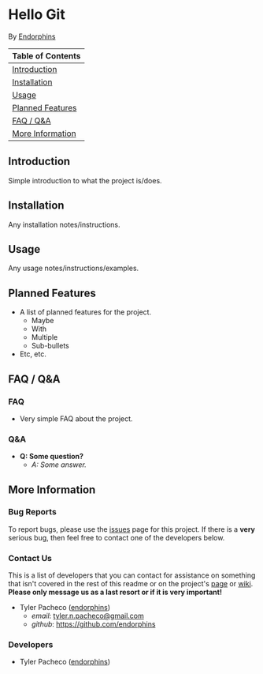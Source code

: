 # Hello Git

By [Endorphins][endorphins]

| Table of Contents                     |
|---------------------------------------|
| [Introduction](#introduction)         |
| [Installation](#installation)         |
| [Usage](#usage)                       |
| [Planned Features](#planned_features) |
| [FAQ / Q&A](#faq)                     |
| [More Information](#more_info)        |

<a name="introduction"></a>
## Introduction

 <!-- NOTE: This is the README.md, it uses Markdown and should be read with an application that can use it. If not, it should still be readable with anything that can read *.txt files. --> 

Simple introduction to what the project is/does.

<a name="installation"></a>
## Installation

Any installation notes/instructions.

<a name="usage"></a>
## Usage

Any usage notes/instructions/examples.

<a name="planned_features"></a>
## Planned Features

* A list of planned features for the project.
  * Maybe
  * With
  * Multiple
  * Sub-bullets
* Etc, etc.

<a name="faq"></a>
## FAQ / Q&A

### FAQ

* Very simple FAQ about the project.

### Q&A

* **Q: Some question?**
    * _A: Some answer._

<a name="more_info"></a>
## More Information

### Bug Reports

To report bugs, please use the [issues][github issues] page for this project. If there is a **very** serious bug, then feel free to contact one of the developers below.

### Contact Us

This is a list of developers that you can contact for assistance on something that isn't covered in the rest of this readme or on the project's [page][github page] or [wiki][github wiki].  
**Please only message us as a last resort or if it is very important!**

* Tyler Pacheco ([endorphins][endorphins])
    * _email_: tyler.n.pacheco@gmail.com
    * _github_: https://github.com/endorphins

### Developers

* Tyler Pacheco ([endorphins][endorphins])

[endorphins]: https://github.com/endorphins
[github page]: https://github.com/endorphins/hello-git
[github issues]: https://github.com/endorphins/hello-git/issues
[github wiki]: https://github.com/endorphins/hello-git/wiki
